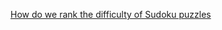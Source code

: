 [How do we rank the difficulty of Sudoku puzzles](https://www.sudokuoftheday.com/about/difficulty/)
